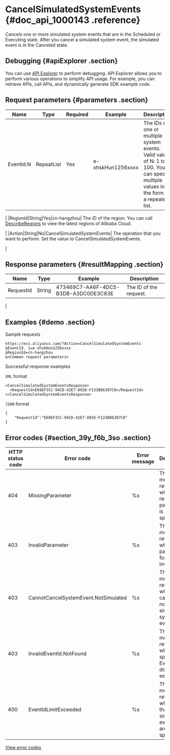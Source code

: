 # CancelSimulatedSystemEvents {#doc_api_1000143 .reference}

Cancels one or more simulated system events that are in the Scheduled or Executing state. After you cancel a simulated system event, the simulated event is in the Canceled state.

## Debugging {#apiExplorer .section}

You can use [API Explorer](https://api.aliyun.com/#product=Ecs&api=CancelSimulatedSystemEvents) to perform debugging. API Explorer allows you to perform various operations to simplify API usage. For example, you can retrieve APIs, call APIs, and dynamically generate SDK example code.

## Request parameters {#parameters .section}

|Name|Type|Required|Example|Description|
|----|----|--------|-------|-----------|
|EventId.N|RepeatList|Yes|e-xhskHun1256xxxx| The IDs of one or multiple system events. Valid values of N: 1 to 100. You can specify multiple values in the form of a repeated list.

 |
|RegionId|String|Yes|cn-hangzhou| The ID of the region. You can call [DescribeRegions](~~25609~~) to view the latest regions of Alibaba Cloud.

 |
|Action|String|No|CancelSimulatedSystemEvents| The operation that you want to perform. Set the value to CancelSimulatedSystemEvents.

 |

## Response parameters {#resultMapping .section}

|Name|Type|Example|Description|
|----|----|-------|-----------|
|RequestId|String|473469C7-AA6F-4DC5-B3DB-A3DC0DE3C83E| The ID of the request.

 |

## Examples {#demo .section}

Sample requests

``` {#request_demo}
https://ecs.aliyuncs.com/?Action=CancelSimulatedSystemEvents
&EventId. 1=e-xhskHun1256xxxx
&RegionId=cn-hangzhou 
&<Common request parameters>
```

Successful response examples

`XML` format

``` {#xml_return_success_demo}
<CancelSimulatedSystemEventsResponse> 
  <RequestId>E69EF3CC-94CD-42E7-8926-F133B86387C0</RequestId> 
</CancelSimulatedSystemEventsResponse>
```

`JSON` format

``` {#json_return_success_demo}
{
	"RequestId":"E69EF3CC-94CD-42E7-8926-F133B86387C0"
}
```

## Error codes {#section_39y_f6b_3so .section}

|HTTP status code|Error code|Error message|Description|
|----------------|----------|-------------|-----------|
|404|MissingParameter|%s|The error message returned when a required parameter is not specified.|
|403|InvalidParameter|%s|The error message returned when the parameter format is invalid.|
|403|CannotCancelSystemEvent.NotSimulated|%s|The error message returned when you cancel a non-simulated system event.|
|403|InvalidEventId.NotFound|%s|The error message returned when the specified EventId does not exist.|
|400|EventIdLimitExceeded|%s|The error message returned when more than 100 simulated event IDs are specified.|

[View error codes](https://error-center.aliyun.com/status/product/Ecs)

